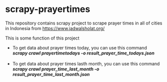 # scrapy-prayertimes
This repository contains scrapy project to scrape prayer times in all of cities in Indonesia from https://www.jadwalsholat.org/

This is some function of this project
<ul>
<li>
  To get data about prayer times today, you can use this command<br>
  <b><i>scrapy crawl prayertimetodays -o result_prayer_time_todays.json</i></b>
</li>
  <br>
<li>
  To get data about prayer times lasth month, you can use this command<br>
  <b><i>scrapy crawl prayer_time_last_month -o result_prayer_time_last_month.json</i></b>
</li>
</ul>  
